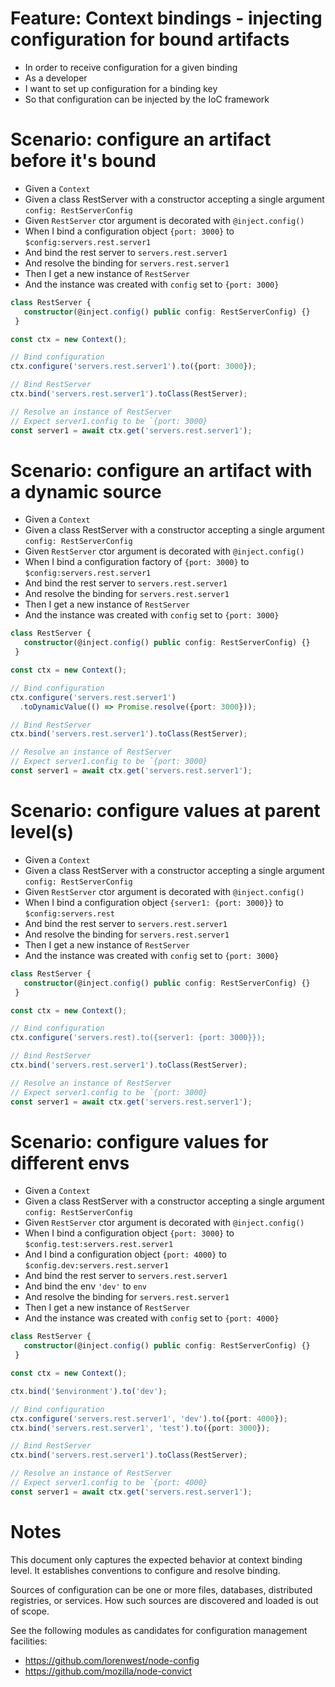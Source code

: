 # Feature: Context bindings - injecting configuration for bound artifacts

- In order to receive configuration for a given binding
- As a developer
- I want to set up configuration for a binding key
- So that configuration can be injected by the IoC framework

# Scenario: configure an artifact before it's bound

- Given a `Context`
- Given a class RestServer with a constructor accepting a single argument
`config: RestServerConfig`
- Given `RestServer` ctor argument is decorated with `@inject.config()`
- When I bind a configuration object `{port: 3000}` to `$config:servers.rest.server1`
- And bind the rest server to `servers.rest.server1`
- And resolve the binding for `servers.rest.server1`
- Then I get a new instance of `RestServer`
- And the instance was created with `config` set to `{port: 3000}`

```ts
class RestServer {
   constructor(@inject.config() public config: RestServerConfig) {}
 }

const ctx = new Context();

// Bind configuration
ctx.configure('servers.rest.server1').to({port: 3000});

// Bind RestServer
ctx.bind('servers.rest.server1').toClass(RestServer);

// Resolve an instance of RestServer
// Expect server1.config to be `{port: 3000}
const server1 = await ctx.get('servers.rest.server1');
```

# Scenario: configure an artifact with a dynamic source

- Given a `Context`
- Given a class RestServer with a constructor accepting a single argument
`config: RestServerConfig`
- Given `RestServer` ctor argument is decorated with `@inject.config()`
- When I bind a configuration factory of `{port: 3000}` to `$config:servers.rest.server1`
- And bind the rest server to `servers.rest.server1`
- And resolve the binding for `servers.rest.server1`
- Then I get a new instance of `RestServer`
- And the instance was created with `config` set to `{port: 3000}`

```ts
class RestServer {
   constructor(@inject.config() public config: RestServerConfig) {}
 }

const ctx = new Context();

// Bind configuration
ctx.configure('servers.rest.server1')
  .toDynamicValue(() => Promise.resolve({port: 3000}));

// Bind RestServer
ctx.bind('servers.rest.server1').toClass(RestServer);

// Resolve an instance of RestServer
// Expect server1.config to be `{port: 3000}
const server1 = await ctx.get('servers.rest.server1');
```

# Scenario: configure values at parent level(s)

- Given a `Context`
- Given a class RestServer with a constructor accepting a single argument
`config: RestServerConfig`
- Given `RestServer` ctor argument is decorated with `@inject.config()`
- When I bind a configuration object `{server1: {port: 3000}}` to `$config:servers.rest`
- And bind the rest server to `servers.rest.server1`
- And resolve the binding for `servers.rest.server1`
- Then I get a new instance of `RestServer`
- And the instance was created with `config` set to `{port: 3000}`

```ts
class RestServer {
   constructor(@inject.config() public config: RestServerConfig) {}
 }

const ctx = new Context();

// Bind configuration
ctx.configure('servers.rest).to({server1: {port: 3000}});

// Bind RestServer
ctx.bind('servers.rest.server1').toClass(RestServer);

// Resolve an instance of RestServer
// Expect server1.config to be `{port: 3000}
const server1 = await ctx.get('servers.rest.server1');
```

# Scenario: configure values for different envs

- Given a `Context`
- Given a class RestServer with a constructor accepting a single argument
`config: RestServerConfig`
- Given `RestServer` ctor argument is decorated with `@inject.config()`
- When I bind a configuration object `{port: 3000}` to `$config.test:servers.rest.server1`
- And I bind a configuration object `{port: 4000}` to `$config.dev:servers.rest.server1`
- And bind the rest server to `servers.rest.server1`
- And bind the env `'dev'` to `env`
- And resolve the binding for `servers.rest.server1`
- Then I get a new instance of `RestServer`
- And the instance was created with `config` set to `{port: 4000}`


```ts
class RestServer {
   constructor(@inject.config() public config: RestServerConfig) {}
 }

const ctx = new Context();

ctx.bind('$environment').to('dev');

// Bind configuration
ctx.configure('servers.rest.server1', 'dev').to({port: 4000});
ctx.bind('servers.rest.server1', 'test').to({port: 3000});

// Bind RestServer
ctx.bind('servers.rest.server1').toClass(RestServer);

// Resolve an instance of RestServer
// Expect server1.config to be `{port: 4000}
const server1 = await ctx.get('servers.rest.server1');
```

# Notes

This document only captures the expected behavior at context binding level. It
establishes conventions to configure and resolve binding.

Sources of configuration can be one or more files, databases, distributed
registries, or services. How such sources are discovered and loaded is out of
scope.

See the following modules as candidates for configuration management facilities:

- https://github.com/lorenwest/node-config
- https://github.com/mozilla/node-convict
